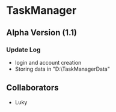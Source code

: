 # TaskManager

## Alpha Version (1.1)

### Update Log
- login and account creation
- Storing data in "D:\TaskManagerData"
  
## Collaborators
- Luky
